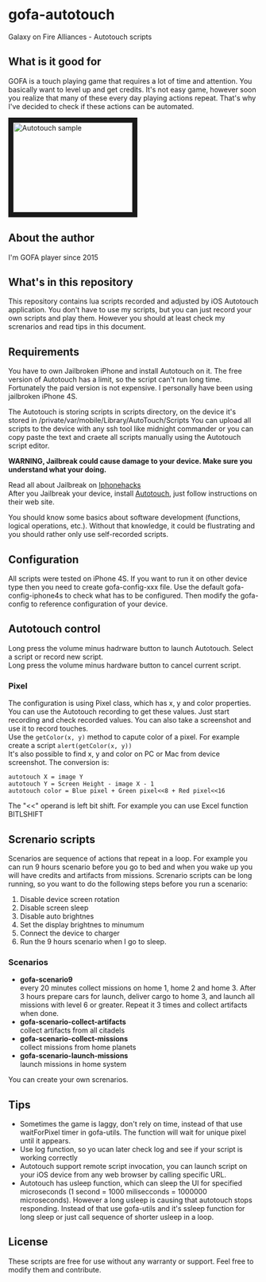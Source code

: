 # gofa-autotouch
Galaxy on Fire Alliances - Autotouch scripts

## What is it good for
GOFA is a touch playing game that requires a lot of time and attention. You basically want to level up and get credits. It's not easy game, however soon you realize that many of these every day playing actions repeat. That's why I've decided to check if these actions can be automated.

<a href="http://www.youtube.com/watch?feature=player_embedded&v=EGX-i3AX8k4
" target="_blank"><img src="http://img.youtube.com/vi/EGX-i3AX8k4/0.jpg" 
alt="Autotouch sample" width="240" height="180" border="10" /></a>

## About the author
I'm GOFA player since 2015

## What's in this repository
This repository contains lua scripts recorded and adjusted by iOS Autotouch application. You don't have to use my scripts, but you can just record your own scripts and play them. However you should at least check my screnarios and read tips in this document.

## Requirements
You have to own Jailbroken iPhone and install Autotouch on it. The free version of Autotouch has a limit, so the script can't run long time. Fortunately the paid version is not expensive. I personally have been using jailbroken iPhone 4S.

The Autotouch is storing scripts in scripts directory, on the device it's stored in /private/var/mobile/Library/AutoTouch/Scripts
You can upload all scripts to the device with any ssh tool like midnight commander or you can copy paste the text and craete all scripts manually using the Autotouch script editor.

**WARNING, Jailbreak could cause damage to your device. Make sure you understand what your doing.**

Read all about Jailbreak on [Iphonehacks](http://www.iphonehacks.com/jailbreak_iphone)  
After you Jailbreak your device, install [Autotouch](https://autotouch.net), just follow instructions on their web site.

You should know some basics about software development (functions, logical operations, etc.). Without that knowledge, it could be flustrating and you should rather only use self-recorded scripts.

## Configuration
All scripts were tested on iPhone 4S. If you want to run it on other device type then you need to create gofa-config-xxx file. Use the default gofa-config-iphone4s to check what has to be configured. Then modify the gofa-config to reference configuration of your device.

## Autotouch control
Long press the volume minus hadrware button to launch Autotouch. Select a script or record new script.  
Long press the volume minus hardware button to cancel current script.

### Pixel
The configuration is using Pixel class, which has x, y and color properties. You can use the Autotouch recording to get these values.   Just start recording and check recorded values. You can also take a screenshot and use it to record touches.  
Use the ```getColor(x, y)``` method to capute color of a pixel. For example create a script ```alert(getColor(x, y))```  
It's also possible to find x, y and color on PC or Mac from device screenshot. The conversion is:


```
autotouch X = image Y  
autotouch Y = Screen Height - image X - 1  
autotouch color = Blue pixel + Green pixel<<8 + Red pixel<<16
```

The "<<" operand is left bit shift. For example you can use Excel function BITLSHIFT

## Screnario scripts
Scenarios are sequence of actions that repeat in a loop. For example you can run 9 hours scenario before you go to bed and when you wake up you will have credits and artifacts from missions. Screnario scripts can be long running, so you want to do the following steps before you run a scenario:
1. Disable device screen rotation
2. Disable screen sleep
3. Disable auto brightnes
4. Set the display brightnes to minumum
5. Connect the device to charger
6. Run the 9 hours scenario when I go to sleep.

### Scenarios
* **gofa-scenario9**  
every 20 minutes collect missions on home 1, home 2 and home 3. After 3 hours prepare cars for launch, deliver cargo to home 3, and launch all missions with level 6 or greater. Repeat it 3 times and collect artifacts when done.
* **gofa-scenario-collect-artifacts**  
collect artifacts from all citadels
* **gofa-scenario-collect-missions**  
collect missions from home planets
* **gofa-scenario-launch-missions**  
launch missions in home system

You can create your own screnarios.

## Tips
* Sometimes the game is laggy, don't rely on time, instead of that use waitForPixel timer in gofa-utils. The function will wait for unique pixel until it appears.
* Use log function, so yo ucan later check log and see if your script is working correctly
* Autotouch support remote script invocation, you can launch script on your iOS device from any web browser by calling specific URL.
* Autotouch has usleep function, which can sleep the UI for specified microseconds (1 second = 1000 milisecconds = 1000000 microseconds). However a long usleep is causing that autotouch stops responding. Instead of that use gofa-utils and it's ssleep function for long sleep or just call sequence of shorter usleep in a loop.

## License
These scripts are free for use without any warranty or support. Feel free to modify them and contribute.

